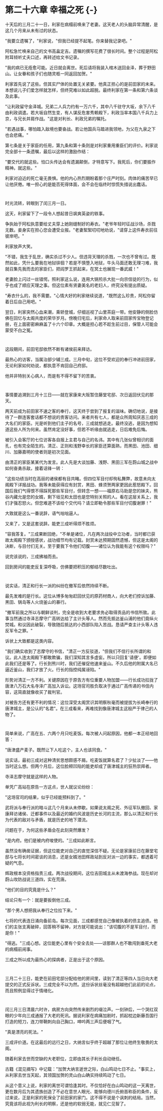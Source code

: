 # 第二十六章 幸福之死 {-}

十天后的三月二十一日，利家在病榻前唤来了老妻。这天老人的头脑异常清醒，是这几个月来从未有过的状态。

"我要立遗嘱了，"利家说，"但我已经提不起笔。你来替我记录吧。"

阿松急忙唤来自己的文书高畠定吉。遗嘱的撰写花费了很长时间。整个过程是阿松附耳倾听丈夫口述，再转述给文书记录。

"我的病已无痊愈可能。近日就会离世。死后请将我装入棺木送回金泽，葬于野田山。让女眷和孩子们也随灵柩一同返回加贺。"

利家首先说了这些。但其实尸体的处置无关紧要。他真正担心的是前田家的未来。本想说儿子们爱怎样就怎样，但终究难以如此超脱。最终利家在第一条和第六条谈及此事。

"让利政留守金泽城。兄弟二人兵力约有一万六千，其中八千驻守大坂，余下八千由利政调遣。若大坂自然生变，有人谋反危害秀赖殿下，利政当率本国八千兵力上京，与兄长并肩作战。"这是对利长、利政兄弟的嘱托。

"若遇战事，哪怕踏入敌境也要奋战。若让他国兵马踏进我领地，为父在九泉之下也会悲痛。"

第七条是关于家臣的任用，第九条和第十条则是对利家重用重臣们的评价。利家说完全部十一条遗嘱，最后以这样的激励作结：

"要交代的就这些。怕口头传达会有遗漏颠倒，才特意写下。我死后，你们要振作精神。就这些。"

利家对迫近的死亡毫无畏惧。他的内心热烈期盼着那个庄严时刻。肉体的痛苦早已让他厌倦。唯一担心的是能否死得体面，会不会在临终时惊慌失措说出蠢话。

<p style="margin-bottom:3em;"></p>

时光流转，转眼到了闰三月一日。

这天，利家留下了一段令人想起昔日飒爽英姿的轶事。

争执始于阿松执意要给丈夫穿上她刚缝制好的寿衣。"老爷年轻时征战沙场，杀戮无数。妾身实在担心您会遭受业报。"老妻絮絮叨叨地劝说，"请穿上这件寿衣前往彼岸吧。"

利家放声大笑。

"不错，我生于乱世，确实杀过不少人。但违背天理的杀戮，一次也不曾有过。既然如此，凭什么要我在地狱徘徊？若是不慎堕入地狱，牛头马面还敢无理刁难，我就召集先我而去的家臣们，把阎罗王抓起来，在冥土也展现一番武威！"

老妻脸上闪过一丝错愕。照利家这么说，连用大锅煎杀大批一向宗信徒的行为，似乎也成了顺应天理之事。但这位素有贤妻美名的老妇人，终究没有提出质疑。

"寿衣什么的，我不需要。"心情大好的利家继续说道，"既然这么珍贵，阿松你留着日后自己用吧。"

翌日，利家突然心血来潮，乘轿登城，仔细巡视了山里茶庭一带。他安静的侧脸仿佛在回忆与太阁共度的荣华岁月。傍晚归宅后，利家命人取来前田家传宝物登记册，在上面密密麻麻盖了十六个印章。大概是担心若不趁生前过目，保管人可能会蒙受不白之冤。

<p style="margin-bottom:3em;"></p>

这段期间，前田宅邸依然不断有诸侯前来拜访。

最热心的访客，当属治部少辅三成。三月中旬，这位不受欢迎的奉行冲进前田家，无论利家如何劝说，都执意不肯回自己府邸。

他并非特别关心病人，而是有不得不留下的苦衷。

<p style="margin-bottom:3em;"></p>

事情要追溯到三月十三日——就在家康来大阪暂住藤堂宅邸、次日返回伏见的那天。

两天前成为前田家不速之客的奉行，这天终于尝到了报复的滋味。确切地说，是接待了一群连客套话都不想说的贵客访问。来者共有七人，都是众所周知厌恶三成的大名们的家臣。光是听到他们主子的名号，三成就想逃走。最终没逃，是因为想知道这些人所为何来。虽然肯定没好事，但若不听缘由就逃走，日后难免后悔。

被引入会客厅的七位访客各自报上主君与自己的名讳。其中有几张似曾相识的面孔，也有完全陌生的。清正、正则和浅野幸长的家臣还算面熟，而黑田、池田、细川、加藤嘉明的使者则是初次见面。

由清正的家臣某某代为发言。此人先是大谈加藤、浅野、黑田三军在蔚山城之战中如何奋勇杀敌，接着话锋一转：

"这些功绩当时在高丽的诸侯都有目共睹。但四位军目付却徇私舞弊，故意未向太阁殿下详报战功。我等未能获得应有封赏，黑田、蜂须贺两家更因此惹怒殿下。回国后我们气得恨不得踩死那些军目付，但转念一想——福原右马助是您的妹夫，熊谷内藏允是您的女婿，剩下垣见和太田也是您特别关照的人。看在这层关系上，我们才强忍怒火。但您难道不该给个交代吗？请立即勒令那些军目付切腹谢罪！"

大致就是这么一番说辞，语气咄咄逼人。

又来了，又是这套说辞。能吏三成听得烦不胜烦。

"容我答复。"三成果断回绝，"不单是诸位，凡在两次战役中立功者，当时都已获故太阁殿下颁授感状，战功细节均有记载。封赏未达预期固然遗憾，但这是太阁的决断，与目付们无关。至于要我下令他们切腹——诸位认为我能有这个权限吗？"

说完该说的，三成拂袖而去。

回到房间的能吏反复深呼吸，仿佛要把积压的郁结尽数吐出。

<p style="margin-bottom:3em;"></p>

说实话，清正和行长一派的纠纷在撤军后依然持续不断。

最先发难的是行长。这位从博多匆匆赶回伏见的原药材商人，向大老们控诉加藤、黑田、锅岛等人火烧釜山的暴行。

"撤军前我之所以与朝鲜谈判，完全是收到大老要求务必取得贡品的书信所致。此事当然通过寺泽志摩守广高转达给了主计头等人。然而先抵达釜山浦的他们竟纵火焚城。和议因此破裂，导致随后抵达的小西部队陷入苦战。恳请严查主计头等人违反军令之罪。"

诉状上大致都是这类内容。

"我们确实收到了志摩守的书信，"清正一方反驳道，"但我们不信行长所谓的和议。此人连太阁殿下都敢欺骗，我们深知其言多虚妄。所以只回复'请便'。即便如此我们还是等了。行长到熊川时，我们还催促他速来釜山。不久后他的附属大名已逼近釜山，我们才放了火。行长的指控纯属诬陷。"

形势对清正一方不利。关键原因在于原告方有位重要人物加盟——行长成功拉拢了唐津八万石大名寺泽广高加入诉讼。这场官司胜负取决于通过广高传递的书信内容，这简直就像收买了裁判官。

对被告方还有更不利的情况：这位深受太阁赏识其明察秋毫而被提拔为长崎奉行的唐津城主，是公认的"名君"。在三成看来，再难找到像唐津城主这般严于律己的人物了。

<p style="margin-bottom:3em;"></p>

简单来说，广高在五、六两个月只吃麦饭。每次被人问起原因，他都一本正经地回答：

"唐津盛产麦子。既然让下人吃这个，主人也该同食。"

说实话，最初三成对这种清贫思想颇感不屑。吃麦饭就算名君了？少扯淡了——他当时这么想。但两个月后，这位脸颊凹陷的能吏却成了唐津城主的狂热崇拜者。

寺泽志摩守就是这样的人物。

单凭广高站在原告一方这点，世人就议论纷纷：

"这场官司的结果，似乎已经能预料到了。"

武将派与奉行派的暗斗这几个月来从未停歇。如果说太阁之死、外征军队撤回、家康拜访诸侯、迁都事件以及最近的婚约风波是历史长河的主流，那么以清正和行长为代表的敌对与矛盾，就是历史的地下潜流。

问题在于，为何这些矛盾会在此刻突然爆发？

"是内府。他们是被内府唆使的。"三成如此断言。

虽然没有确凿证据，但这位能吏对自己的直觉深信不疑。无论是家康前日在藤堂宅邸与七将长时间密谈的消息，还是女婿池田辉政站到反对派一边的事实，都透着可疑的气息。

辉政根本没资格指责三成。两次战役期间，这位吉田城主从未渡海参战。现在却对蔚山攻防战说三道四，实在荒唐。

"他们的目的究竟是什么？"

结论只有一个：就是要扳倒他三成。

"那个男人想把我从奉行之位拉下来。"

七将的代表连日涌向备前岛。每次见面，三成都感觉自己像被执着的债主追债。他们的主张支离破碎，回答稍不留神，对方就可能说出："该切腹的不是军目付，而是你！"

"得逃。"三成心想。这位能吏心里有个安全去处——谅那群人也不敢闯到垂死大老的病榻前闹事。

三成之所以成为最热心的探病者，正是出于这个原因。

<p style="margin-bottom:3em;"></p>

三月二十三日，能吏在前田宅邸分配给他的房间里，读到了清正等四人当日向大老提交的正式反诉状。三成完全不以为然。这份诉状丝毫没有超越他们此前的论点，而且照例显得过于情绪化。

<p style="margin-bottom:3em;"></p>

闰三月三日清晨六时许，病房方向突然传来剧烈的啜泣声。一刻钟后，一个哭红双眼的少年向三成通报了大老的死讯。据说利家在病痛加剧时，抓起枕边新藤吾国行打造的短刀，连刀带鞘刺向自己胸口，呻吟两三声后便咽了气。

"真是漂亮的死法。"

三成评价道。在这最后的远行之日，大纳言似乎终于超越了那位让他终生敬畏的太阁。

随着利家去世而空缺的大老职位，立即由其长子利长自动继任。

古籍《混见摘写》中记载："加贺大纳言逝世之际，白山鸣动七日不止。"事实上，从利家去世当天起，其领国加贺的灵山白山确实持续鸣动了七日。

从这个意义上说，利家的离世可谓恰逢其时。不仅恰好在白山鸣动的这一天离世，更在数月后为其遗族创造了不必在意世人眼光、能够向德川氏俯首称臣的条件，反过来说，正是利家的死保全了前田家的家门。这不得不说是个讽刺的结局。当然，究竟该将此视为利长的明察，还是他的软弱无能，就见仁见智了。

